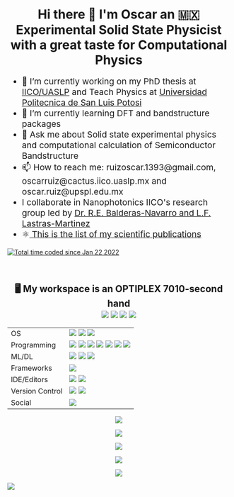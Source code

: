 
<h1 align='center'> Hi there 👋 I'm Oscar an 🇲🇽 Experimental Solid State Physicist with a great taste for Computational Physics 
</h1>

<body>
<ul align='left' style="font-size:2vw">
<li> 🔭 I’m currently working on my PhD thesis at <a href="http://www.iico.uaslp.mx/Paginas/Luis-Felipe.aspx">IICO/UASLP</a> and Teach Physics at <a href="https://www.upslp.edu.mx/upslp/"> Universidad Politecnica de San Luis Potosi</a></li>
<li> 🌱 I’m currently learning DFT and bandstructure packages</li>
<li> 💬 Ask me about Solid state experimental physics and computational calculation of Semiconductor Bandstructure </li>
<li> 📫 How to reach me: ruizoscar.1393@gmail.com, oscarruiz@cactus.iico.uaslp.mx and oscar.ruiz@upspl.edu.mx</li>
<li>  I collaborate in Nanophotonics IICO's research group led by <a href="https://github.com/NanophotonIICOs"> Dr. R.E. Balderas-Navarro and L.F. Lastras-Martinez</a> </li>
<li>⚛️<a href="https://scholar.google.es/citations?user=d5ygTH8AAAAJ&hl=es"> This is the list of my scientific publications</a>
</ul>
</body>

<a align='center' href="https://wakatime.com/@2502acb2-1684-4597-a422-d30dfa6a2f67"><img src="https://wakatime.com/badge/user/2502acb2-1684-4597-a422-d30dfa6a2f67.svg?style=for-the-badge" alt="Total time coded since Jan 22 2022" /></a>

<br/>
<h2 align='center'>
 🖥️ My workspace is an OPTIPLEX 7010-second hand<br/>
  <img src="https://img.shields.io/badge/Ubuntu-E95420?style=for-the-badge&logo=ubuntu&logoColor=white"/>
  <img src="https://img.shields.io/badge/intel-core%20i5%203th-%230071C5.svg?&style=for-the-badge&logo=intel&logoColor=white" />
  <img src="https://img.shields.io/badge/RAM-16GB-%230071C5.svg?&style=for-the-badge&logoColor=white" />
  <img src="https://img.shields.io/badge/nvidia-quadro%20k620-%2376B900.svg?&style=for-the-badge&logo=nvidia&logoColor=white" />
</h2>


<table>
<tr>
<td>OS</td>
<td><img src="https://img.shields.io/badge/Linux-FCC624?style=for-the-badge&logo=linux&logoColor=black"> 
<img src="https://img.shields.io/badge/Pop!_OS-48B9C7?style=for-the-badge&logo=Pop!_OS&logoColor=white"> 
<img src="https://img.shields.io/badge/Ubuntu-E95420?style=for-the-badge&logo=ubuntu&logoColor=white"> 
</td>
<tr>

<tr>
<td>Programming</td>
<td><img src="https://img.shields.io/badge/Python-FFD43B?style=for-the-badge&logo=python&logoColor=darkgreen"> 
<img src="https://img.shields.io/badge/Lua-2C2D72?style=for-the-badge&logo=lua&logoColor=white"> 
<img src="https://img.shields.io/badge/Fortran-%23734F96.svg?style=for-the-badge&logo=fortran&logoColor=white"> 
<img src="https://img.shields.io/badge/Julia-9558B2?style=for-the-badge&logo=julia&logoColor=white"> 
<img src="https://img.shields.io/badge/Shell_Script-121011?style=for-the-badge&logo=gnu-bash&logoColor=white"> 
<img src="https://img.shields.io/badge/c++-%2300599C.svg?style=for-the-badge&logo=c%2B%2B&logoColor=white"> 
<img src="https://img.shields.io/badge/latex-%23008080.svg?style=for-the-badge&logo=latex&logoColor=white"> 
</td>
</tr>
<tr>
<td>ML/DL</td>
<td><img src="https://img.shields.io/badge/numpy-%23013243.svg?style=for-the-badge&logo=numpy&logoColor=white"> 
<img src="https://img.shields.io/badge/pandas-%23150458.svg?style=for-the-badge&logo=pandas&logoColor=white"> 
<img src="https://img.shields.io/badge/SciPy-%230C55A5.svg?style=for-the-badge&logo=scipy&logoColor=%white"> 
</td>
</tr>
<tr>
<td>Frameworks</td>
<td><img src="https://img.shields.io/badge/Anaconda-%2344A833.svg?style=for-the-badge&logo=anaconda&logoColor=white"> 
</td>
</tr>
<tr>
<td>IDE/Editors</td>
<td><img src="https://img.shields.io/badge/Jupyter-F37626.svg?&style=for-the-badge&logo=Jupyter&logoColor=white"> 
<img src="https://img.shields.io/badge/Visual_Studio_Code-0078D4?style=for-the-badge&logo=visual%20studio%20code&logoColor=white"> 
</td>
</tr>
<tr>
<td>Version Control</td>
<td><img src="https://img.shields.io/badge/GIT-E44C30?style=for-the-badge&logo=git&logoColor=white">
<img src="https://img.shields.io/badge/github-%23121011.svg?style=for-the-badge&logo=github&logoColor=white">
 </td>
</tr>
<tr>
<td>Social</td>
<td><a href="https://twitter.com/RUCO0713"><img src="https://img.shields.io/badge/Twitter-1DA1F2?style=for-the-badge&logo=twitter&logoColor=white"></td>
</tr>
</table>
<p align="center">
  <img src="https://github-readme-stats.vercel.app/api?username=RUCO13&show_icons=true&include_all_commits=true&theme=cobalt2">
</p>
<p align="center">
 <!-- <img src="https://github-readme-stats.vercel.app/api/top-langs/?username=RUCO13&hide=html&theme=cobalt2"/> -->
 <img src="https://github-readme-stats.vercel.app/api/wakatime?username=RUCO13&theme=cobalt2"/>
</p>
<p align="center">
<a href="https://github.com/RUCO13?tab=repositories">
<img src="https://github-readme-streak-stats.herokuapp.com/?user=RUCO13&theme=dracula&hide_border=true"/>
</p>
<p align="center">
  <img src="https://github-profile-summary-cards.vercel.app/api/cards/profile-details?username=RUCO13&theme=solarized_dark"/>
</p>
<p align="center"
<a href="https://github.com/anuraghazra/github-readme-stats">
    <img align="center" src="https://github-readme-stats.vercel.app/api/top-langs/?username=RUCO13&langs_count=8&hide=html,PostScript&theme=radical&"/>
</a>
</p>

![](https://komarev.com/ghpvc/?username=RUCO13&style=for-the-badge&label=Visitors+Count&color=blue)
